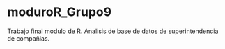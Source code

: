 # moduroR_Grupo9
Trabajo final modulo de R. Analisis de base de datos de superintendencia de compañias.
